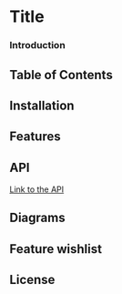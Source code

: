 # Title
### Introduction
## Table of Contents
## Installation
## Features
## API
[Link to the API](https://www.thesportsdb.com/)
## Diagrams
## Feature wishlist 
## License

